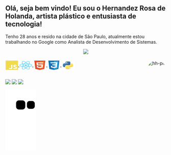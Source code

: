 ## Olá, seja bem vindo! Eu sou o Hernandez Rosa de Holanda, artista plástico e entusiasta de tecnologia! 
Tenho 28 anos e resido na cidade de São Paulo, atualmente estou trabalhando no Google como Analista de Desenvolvimento de Sistemas.

<div align="center">
  <a href="https://github.com/Hernandez-Rosa-Holanda">
   <img height="180em" src="https://github-readme-stats.vercel.app/api/top-langs/?username=Hernandez-Rosa-Holanda&layout=compact&langs_count=7&theme=dark"/>
 
</div>
<div style="display: inline_block"><br>
  <img align="center" alt="hh-Js" height="30" width="40" src="https://raw.githubusercontent.com/devicons/devicon/master/icons/javascript/javascript-plain.svg">
  <img align="center" alt="hh-React" height="30" width="40" src="https://raw.githubusercontent.com/devicons/devicon/master/icons/react/react-original.svg">
  <img align="center" alt="hh-HTML" height="30" width="40" src="https://raw.githubusercontent.com/devicons/devicon/master/icons/html5/html5-original.svg">
  <img align="center" alt="hh-CSS" height="30" width="40" src="https://raw.githubusercontent.com/devicons/devicon/master/icons/css3/css3-original.svg">
  <img align="center" alt="hh-Python" height="30" width="40" src="https://raw.githubusercontent.com/devicons/devicon/master/icons/python/python-original.svg">
  <img align="right" alt="hh-pic" height="150" style="border-radius:50px;" src="https://i.pinimg.com/564x/42/7f/f0/427ff0f9bed9a681953862a6896c92c3.jpg">
</div>
  
  ##
 
<div> 
  <a href="https://www.instagram.com/h.h.tattoo/" target="_blank"><img src="https://img.shields.io/badge/-Instagram-%23E4405F?style=for-the-badge&logo=instagram&logoColor=white" target="_blank"></a>
  <a href = "mailto:h.rosadeholanda@gmail.com"><img src="https://img.shields.io/badge/-Gmail-%23333?style=for-the-badge&logo=gmail&logoColor=white" target="_blank"></a>
  <a href="https://www.linkedin.com/in/hernandez-rosa-de-holanda/" target="_blank"><img src="https://img.shields.io/badge/-LinkedIn-%230077B5?style=for-the-badge&logo=linkedin&logoColor=white" target="_blank"></a> 
 
  ![Snake animation](https://github.com/rafaballerini/rafaballerini/blob/output/github-contribution-grid-snake.svg)
